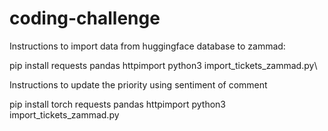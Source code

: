 # coding-challenge
<p>Instructions to import data from huggingface database to zammad:</p>
  pip install requests pandas httpimport
  python3 import_tickets_zammad.py\
 
<p>Instructions to update the priority using sentiment of comment</p>
    pip install torch requests pandas httpimport
    python3 import_tickets_zammad.py
